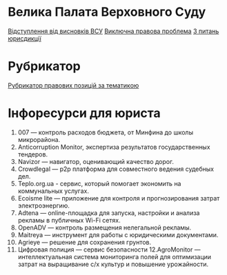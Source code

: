 <!-- TITLE: Главная -->
<!-- SUBTITLE: A quick summary of Home -->

# Велика Палата Верховного Суду

[Відступлення від висновків ВСУ](https://wicase.herokuapp.com/VPVV)
[Виключна правова проблема](https://wicase.herokuapp.com/VPVPP)
[З питань юрисдикції](https://wicase.herokuapp.com/VPJU)

# Рубрикатор

[Рубрикатор правових позицій за тематикою](https://wicase.herokuapp.com/tags)


# Інфоресурси для юриста

1. 007 — контроль расходов бюджета, от Минфина до школы микрорайона.
2. Anticorruption Monitor, экспертиза результатов государственных тендеров.
3. Navizor — навигатор, оценивающий качество дорог.
4. Crowdlegal — p2p платформа для совместного ведения судебных дел.
5. Teplo.org.ua - сервис, который помогает экономить на коммунальных услугах.
6. Ecoisme lite — приложение для контроля и прогнозирования затрат электроэнергию.
7. Adtena — online-площадка для запуска, настройки и анализа рекламы в публичных Wi-Fi сетях.
8. OpenADV — контроль размещения нелегальной рекламы.
9. Maitreya — инструмент для работы с юридическими документами.
10. Agrieye — решение для сохранения грунтов.
11. Цифровая полиция — сервис безопасности
12.AgroMonitor — интеллектуальная система мониторинга полей для оптимизации затрат на выращивание с/х культур и повышение урожайности.
